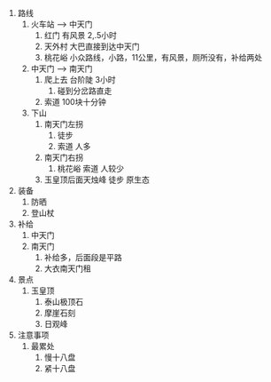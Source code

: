 1. 路线
    1. 火车站 ——> 中天门
        1. 红门 有风景 2,.5小时
        2. 天外村 大巴直接到达中天门
        3. 桃花峪 小众路线，小路，11公里，有风景，厕所没有，补给两处
    2. 中天门 ——> 南天门
        1. 爬上去 台阶陡 3小时
            1. 碰到分岔路直走
        2. 索道 100块十分钟
    3. 下山
        1. 南天门左拐
            1. 徒步
            2. 索道 人多
        2. 南天门右拐
            1. 桃花峪 索道 人较少
        3. 玉皇顶后面天烛峰 徒步 原生态
2. 装备
    1. 防晒
    2. 登山杖
3. 补给
    1. 中天门
    2. 南天门
        1. 补给多，后面段是平路
        2. 大衣南天门租
4. 景点
    1. 玉皇顶  
        1. 泰山极顶石
        2. 摩崖石刻
        3. 日观峰
5. 注意事项
    1. 最累处
        1. 慢十八盘
        2. 紧十八盘